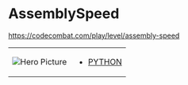 # AssemblySpeed 

https://codecombat.com/play/level/assembly-speed
<table>
<tr>
<td>

![Hero Picture](hero.png?raw=true "Hero Picture")

</td>
<td>
<ul>
<li>

[PYTHON](AssemblySpeed.py)

</li>
</td>
</tr>
<table>